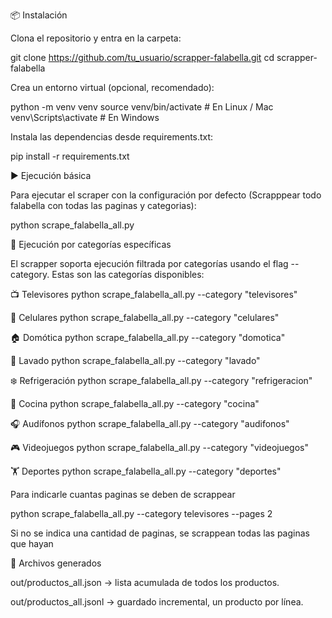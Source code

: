 📦 Instalación

Clona el repositorio y entra en la carpeta:

git clone https://github.com/tu_usuario/scrapper-falabella.git
cd scrapper-falabella


Crea un entorno virtual (opcional, recomendado):

python -m venv venv
source venv/bin/activate      # En Linux / Mac
venv\Scripts\activate         # En Windows


Instala las dependencias desde requirements.txt:

pip install -r requirements.txt

▶️ Ejecución básica

Para ejecutar el scraper con la configuración por defecto (Scrapppear todo falabella con todas las paginas y categorias): 

python scrape_falabella_all.py


🎯 Ejecución por categorías específicas

El scrapper soporta ejecución filtrada por categorías usando el flag --category.
Estas son las categorías disponibles:

📺 Televisores
python scrape_falabella_all.py --category "televisores"

📱 Celulares
python scrape_falabella_all.py --category "celulares"

🏠 Domótica
python scrape_falabella_all.py --category "domotica"

🧺 Lavado
python scrape_falabella_all.py --category "lavado"

❄️ Refrigeración
python scrape_falabella_all.py --category "refrigeracion"

🍳 Cocina
python scrape_falabella_all.py --category "cocina"

🎧 Audífonos
python scrape_falabella_all.py --category "audifonos"

🎮 Videojuegos
python scrape_falabella_all.py --category "videojuegos"

🏋️ Deportes 
python scrape_falabella_all.py --category "deportes"

Para indicarle cuantas paginas se deben de scrappear

python scrape_falabella_all.py --category televisores --pages 2

Si no se indica una cantidad de paginas, se scrappean todas las paginas que hayan

📂 Archivos generados

out/productos_all.json → lista acumulada de todos los productos.

out/productos_all.jsonl → guardado incremental, un producto por línea.